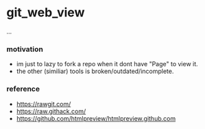 # git_web_view

...

### motivation

- im just to lazy to fork a repo when it dont have "Page" to view it.
- the other (similiar) tools is broken/outdated/incomplete.

### reference

- https://rawgit.com/
- https://raw.githack.com/
- https://github.com/htmlpreview/htmlpreview.github.com
